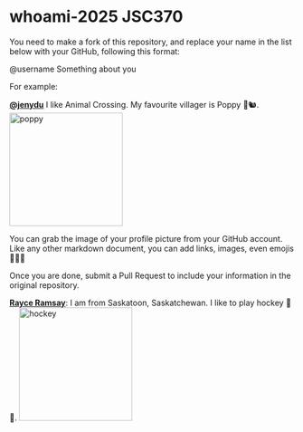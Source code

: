 # whoami-2025 JSC370

You need to make a fork of this repository, and replace your name in the list below with your GitHub, following this format:

@username Something about you

For example:

[**@jenydu**](https://github.com/jenydu) I like Animal Crossing. My favourite villager is Poppy 🍂🐿️. <img src="https://preview.redd.it/f79f0cv1o7j51.jpg?auto=webp&s=1e572edf80d0eba0c35c77c3c81231d9e626d366" alt="poppy" width="200px">

You can grab the image of your profile picture from your GitHub account. Like any other markdown document, you can add links, images, even emojis 🍋🍰🐸

Once you are done, submit a Pull Request to include your information in the original repository.

[**Rayce Ramsay**](https://github.com/rayceramsay): I am from Saskatoon, Saskatchewan. I like to play hockey 🏒 🥅. <img src="https://images.sidearmdev.com/resize?url=https%3a%2f%2fdxbhsrqyrr690.cloudfront.net%2fsidearm.nextgen.sites%2fvarsityblues.ca%2fimages%2f2024%2f11%2f23%2fBU_MHKY_vs_UofT_-39.jpg&width=1536&type=webp" alt="hockey" width="200px">
